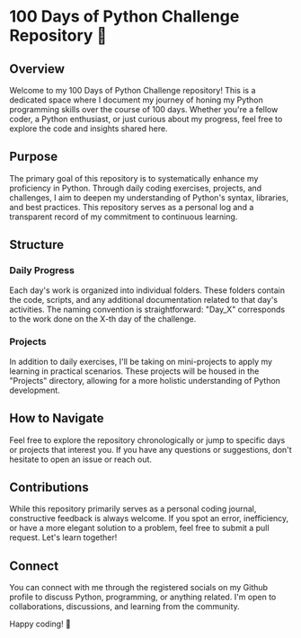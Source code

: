 # 100 Days of Python Challenge Repository 🐍

## Overview

Welcome to my 100 Days of Python Challenge repository! This is a dedicated space where I document my journey of honing my Python programming skills over the course of 100 days. Whether you're a fellow coder, a Python enthusiast, or just curious about my progress, feel free to explore the code and insights shared here.

## Purpose

The primary goal of this repository is to systematically enhance my proficiency in Python. Through daily coding exercises, projects, and challenges, I aim to deepen my understanding of Python's syntax, libraries, and best practices. This repository serves as a personal log and a transparent record of my commitment to continuous learning.

## Structure

### Daily Progress

Each day's work is organized into individual folders. These folders contain the code, scripts, and any additional documentation related to that day's activities. The naming convention is straightforward: "Day_X" corresponds to the work done on the X-th day of the challenge.

### Projects

In addition to daily exercises, I'll be taking on mini-projects to apply my learning in practical scenarios. These projects will be housed in the "Projects" directory, allowing for a more holistic understanding of Python development.

## How to Navigate

Feel free to explore the repository chronologically or jump to specific days or projects that interest you. If you have any questions or suggestions, don't hesitate to open an issue or reach out.

## Contributions

While this repository primarily serves as a personal coding journal, constructive feedback is always welcome. If you spot an error, inefficiency, or have a more elegant solution to a problem, feel free to submit a pull request. Let's learn together!

## Connect

You can connect with me through the registered socials on my Github profile to discuss Python, programming, or anything related. I'm open to collaborations, discussions, and learning from the community.

Happy coding! 🚀
